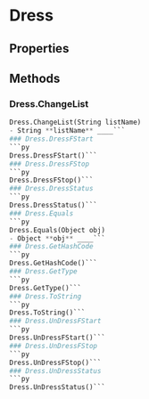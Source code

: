 # Dress    

## Properties  
 
## Methods  
### Dress.ChangeList
```py
Dress.ChangeList(String listName)
- String **listName** ____```
### Dress.DressFStart
```py
Dress.DressFStart()```
### Dress.DressFStop
```py
Dress.DressFStop()```
### Dress.DressStatus
```py
Dress.DressStatus()```
### Dress.Equals
```py
Dress.Equals(Object obj)
- Object **obj** ____```
### Dress.GetHashCode
```py
Dress.GetHashCode()```
### Dress.GetType
```py
Dress.GetType()```
### Dress.ToString
```py
Dress.ToString()```
### Dress.UnDressFStart
```py
Dress.UnDressFStart()```
### Dress.UnDressFStop
```py
Dress.UnDressFStop()```
### Dress.UnDressStatus
```py
Dress.UnDressStatus()```